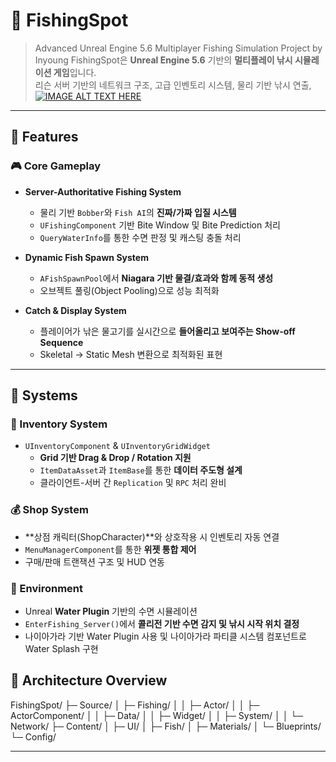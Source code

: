 
# 🎣 FishingSpot
> Advanced Unreal Engine 5.6 Multiplayer Fishing Simulation Project by Inyoung
FishingSpot은 **Unreal Engine 5.6** 기반의 **멀티플레이 낚시 시뮬레이션 게임**입니다.  
리슨 서버 기반의 네트워크 구조, 고급 인벤토리 시스템, 물리 기반 낚시 연출,  
[![IMAGE ALT TEXT HERE](https://img.youtube.com/vi/GQKcYW-dDVQ/0.jpg)](https://www.youtube.com/watch?v=GQKcYW-dDVQ)

---

## 🧩 Features

### 🎮 Core Gameplay
- **Server-Authoritative Fishing System**
  - 물리 기반 `Bobber`와 `Fish AI`의 **진짜/가짜 입질 시스템**
  - `UFishingComponent` 기반 Bite Window 및 Bite Prediction 처리
  - `QueryWaterInfo`를 통한 수면 판정 및 캐스팅 충돌 처리

- **Dynamic Fish Spawn System**
  - `AFishSpawnPool`에서 **Niagara 기반 물결/효과와 함께 동적 생성**
  - 오브젝트 풀링(Object Pooling)으로 성능 최적화

- **Catch & Display System**
  - 플레이어가 낚은 물고기를 실시간으로 **들어올리고 보여주는 Show-off Sequence**
  - Skeletal → Static Mesh 변환으로 최적화된 표현

---

## 🧰 Systems

### 🧱 Inventory System
- `UInventoryComponent` & `UInventoryGridWidget`
  - **Grid 기반 Drag & Drop / Rotation 지원**
  - `ItemDataAsset`과 `ItemBase`를 통한 **데이터 주도형 설계**
  - 클라이언트-서버 간 `Replication` 및 `RPC` 처리 완비

### 💰 Shop System
- **상점 캐릭터(ShopCharacter)**와 상호작용 시 인벤토리 자동 연결
- `MenuManagerComponent`를 통한 **위젯 통합 제어**
- 구매/판매 트랜잭션 구조 및 HUD 연동

### 🌊 Environment
- Unreal **Water Plugin** 기반의 수면 시뮬레이션
- `EnterFishing_Server()`에서 **콜리전 기반 수면 감지 및 낚시 시작 위치 결정**
- 나이아가라 기반 Water Plugin 사용 및 나이아가라 파티클 시스템 컴포넌트로 Water Splash 구현

## 🧠 Architecture Overview
FishingSpot/
├─ Source/
│ ├─ Fishing/
│ │ ├─ Actor/
│ │ ├─ ActorComponent/
│ │ ├─ Data/
│ │ ├─ Widget/
│ │ ├─ System/
│ │ └─ Network/
├─ Content/
│ ├─ UI/
│ ├─ Fish/
│ ├─ Materials/
│ └─ Blueprints/
└─ Config/



---
